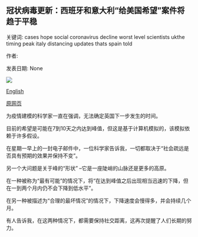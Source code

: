 ## 冠状病毒更新：西班牙和意大利“给美国希望”案件将趋于平稳

关键词: cases hope social coronavirus decline worst level scientists ukthe timing peak italy distancing updates thats spain told

作者: 

发表日期: None

![](https://m.files.bbci.co.uk/modules/bbc-morph-news-waf-page-meta/4.1.2/bbc_news_logo.png)

[English](Coronavirus%20updates%3A%20Spain%20and%20Italy%20%27give%20US%20hope%27%20cases%20will%20level%20off.md)

[原网页](https://www.bbc.com/news/live/world-52178501)

为疫情建模的科学家一直在强调，无法确定英国下一步发生的时间。

目前的希望是可能在7到10天之内达到峰值，但这是基于计算机模拟的，该模拟依赖于许多假设。

在星期一早上的一封电子邮件中，一位科学家告诉我，一切都取决于“社会疏远是否具有预期的效果并保持不变”。

另一个大问题是关于峰的“形状” –它是一座陡峭的山脉还是更多的高原。

在一种被称为“最有可能”的情况下，将“在达到峰值之后出现相当迅速的下降，但在一到两个月内仍不会下降到低水平”。

在另一种被描述为“合理的最坏情况”的情况下，下降速度会慢得多，并会持续几个月。

有人告诉我，在这两种情况下，都需要保持社交距离，这再次提醒了人们长期的努力。